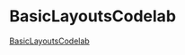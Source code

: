 # BasicLayoutsCodelab

[BasicLayoutsCodelab](https://developer.android.google.cn/codelabs/jetpack-compose-layouts?hl=zh-cn&continue=https%3A%2F%2Fdeveloper.android.google.cn%2Fcourses%2Fpathways%2Fjetpack-compose-for-android-developers-1%3Fhl%3Dzh-cn%23codelab-https%3A%2F%2Fdeveloper.android.com%2Fcodelabs%2Fjetpack-compose-layouts#1)